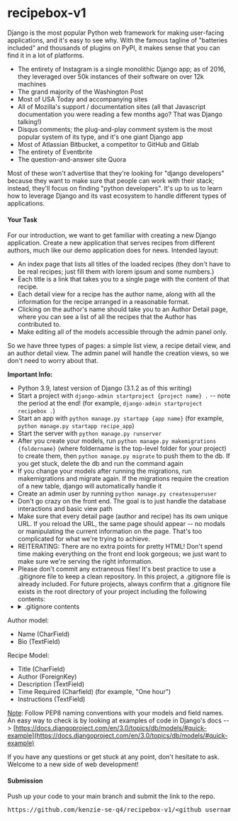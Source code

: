 # recipebox-v1

Django is the most popular Python web framework for making user-facing applications, and it's easy to see why. With the famous tagline of "batteries included" and thousands of plugins on PyPI, it makes sense that you can find it in a lot of platforms.

*   The entirety of Instagram is a single monolithic Django app; as of 2016, they leveraged over 50k instances of their software on over 12k machines
*   The grand majority of the Washington Post
*   Most of USA Today and accompanying sites
*   All of Mozilla's support / documentation sites (all that Javascript documentation you were reading a few months ago? That was Django talking!)
*   Disqus comments; the plug-and-play comment system is the most popular system of its type, and it's one giant Django app
*   Most of Atlassian Bitbucket, a competitor to GitHub and Gitlab
*   The entirety of Eventbrite
*   The question-and-answer site Quora

Most of these won't advertise that they're looking for "django developers" because they want to make sure that people can work with their stack; instead, they'll focus on finding "python developers". It's up to us to learn how to leverage Django and its vast ecosystem to handle different types of applications.

#### **Your Task**

For our introduction, we want to get familiar with creating a new Django application. Create a new application that serves recipes from different authors, much like our demo application does for news. Intended layout:

*   An index page that lists all titles of the loaded recipes (they don't have to be real recipes; just fill them with lorem ipsum and some numbers.)
*   Each title is a link that takes you to a single page with the content of that recipe.
*   Each detail view for a recipe has the author name, along with all the information for the recipe arranged in a reasonable format.
*   Clicking on the author's name should take you to an Author Detail page, where you can see a list of all the recipes that the Author has contributed to.
*   Make editing all of the models accessible through the admin panel only.

So we have three types of pages: a simple list view, a recipe detail view, and an author detail view. The admin panel will handle the creation views, so we don't need to worry about that.

**Important Info:**

*   Python 3.9, latest version of Django (3.1.2 as of this writing)
*   Start a project with `django-admin startproject {project name} .` -- note the period at the end! (for example, `django-admin startproject recipebox .`)
*   Start an app with `python manage.py startapp {app name}` (for example, `python manage.py startapp recipe_app`)
*   Start the server with `python manage.py runserver`
*   After you create your models, run `python manage.py makemigrations {foldername}` (where foldername is the top-level folder for your project) to create them, then `python manage.py migrate` to push them to the db. If you get stuck, delete the db and run the command again
*   If you change your models after running the migrations, run makemigrations and migrate again. If the migrations require the creation of a new table, django will automatically handle it
*   Create an admin user by running `python manage.py createsuperuser`
*   Don't go crazy on the front end. The goal is to just handle the database interactions and basic view path
*   Make sure that every detail page (author and recipe) has its own unique URL. If you reload the URL, the same page should appear -- no modals or manipulating the current information on the page. That's too complicated for what we're trying to achieve.
*   REITERATING: There are no extra points for pretty HTML! Don't spend time making everything on the front end look gorgeous; we just want to make sure we're serving the right information.
*   Please don't commit any extraneous files! It's best practice to use a .gitignore file to keep a clean repository. In this project, a .gitignore file is already included.  For future projects, always confirm that a .gitignore file exists in the root directory of your project including the following contents:
* <details>
   <summary markdown="span">.gitignore contents</summary>
   <pre>
   # Inspired by https://www.toptal.com/developers/gitignore/api/venv,linux,macos,django,python,visualstudiocode,pycharm
   # Django
   *.log
   *.pot
   *.py[cod]
   *$py.class
   __pycache__/
   local_settings.py
   db.sqlite3
   db.sqlite3-journal
   # pyenv
   .python-version
   # Environments
   .env
   .venv
   env/
   venv/
   ENV/
   env.bak/
   venv.bak/
   ### VisualStudioCode ###
   .vscode/
   !.vscode/settings.json
   !.vscode/tasks.json
   !.vscode/launch.json
   !.vscode/extensions.json
   *.code-workspace
   .history
   ### PyCharm ###
   .idea/
   ### macOS ###
   # General
   .DS_Store
   ### Linux ###
   *~
   # temporary files which can be created if a process still has a handle open of a deleted file
   .fuse_hidden*
   # KDE directory preferences
   .directory
   # Linux trash folder which might appear on any partition or disk
   .Trash-*
   # .nfs files are created when an open file is removed but is still being accessed
   .nfs*   
   # C extensions
   *.so
   # Distribution / packaging
   .Python
   build/
   develop-eggs/
   dist/
   downloads/
   eggs/
   .eggs/
   lib/
   lib64/
   parts/
   sdist/
   var/
   wheels/
   pip-wheel-metadata/
   share/python-wheels/
   *.egg-info/
   .installed.cfg
   *.egg
   MANIFEST   
   # PyInstaller
   #  Usually these files are written by a python script from a template
   #  before PyInstaller builds the exe, so as to inject date/other infos into it.
   *.manifest
   *.spec 
   # Installer logs
   pip-log.txt
   pip-delete-this-directory.txt  
   # Unit test / coverage reports
   htmlcov/
   .tox/
   .nox/
   .coverage
   .coverage.*
   .cache
   nosetests.xml
   coverage.xml
   *.cover
   *.py,cover
   .hypothesis/
   .pytest_cache/  
   # Translations
   *.mo
   *.pot
   # Flask stuff:
   instance/
   .webassets-cache   
   # Scrapy stuff:
   .scrapy
   # Sphinx documentation
   docs/_build/  
   # PyBuilder
   target/    
   # Jupyter Notebook
   .ipynb_checkpoints
   # IPython
   profile_default/
   ipython_config.py 
   # PEP 582; used by e.g. github.com/David-OConnor/pyflow
   __pypackages__/   
   # Celery stuff
   celerybeat-schedule
   celerybeat.pid  
   # SageMath parsed files
   *.sage.py
   # Spyder project settings
   .spyderproject
   .spyproject
   # Rope project settings
   .ropeproject
   # mkdocs documentation
   /site
   # mypy
   .mypy_cache/
   .dmypy.json
   dmypy.json
   # Pyre type checker
   .pyre/
   </pre>
</details>

Author model:

*   Name (CharField)
*   Bio (TextField)

Recipe Model:

*   Title (CharField)
*   Author (ForeignKey)
*   Description (TextField)
*   Time Required (Charfield) (for example, "One hour")
*   Instructions (TextField)

<span style="text-decoration: underline;">Note</span>: Follow PEP8 naming conventions with your models and field names. An easy way to check is by looking at examples of code in Django's docs --> [https://docs.djangoproject.com/en/3.0/topics/db/models/#quick-example](https://docs.djangoproject.com/en/3.0/topics/db/models/#quick-example)

If you have any questions or get stuck at any point, don't hesitate to ask. Welcome to a new side of web development!

#### **Submission**

Push up your code to your main branch and submit the link to the repo.

<pre>https://github.com/kenzie-se-q4/recipebox-v1/&ltgithub_username&gt</pre>
